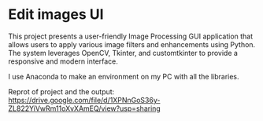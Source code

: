 # Edit images UI 
This project presents a user-friendly Image Processing GUI application that allows users to apply various image  filters and enhancements using Python. The system leverages OpenCV, Tkinter, and customtkinter to provide a  responsive and modern interface.

I use Anaconda to make an environment on my PC with all the libraries.

Reprot of project and the output: https://drive.google.com/file/d/1XPNnGoS36y-ZL822YiVwRm11oXvXAmEQ/view?usp=sharing
